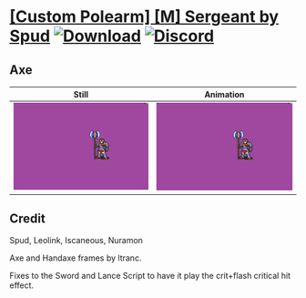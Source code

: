 # [\[Custom Polearm\] \[M\] Sergeant by Spud](./) [![Download](https://img.shields.io/badge/Download--red?style=social&logo=github)](https://minhaskamal.github.io/DownGit/#/home?url=https://github.com/Klokinator/FE-Repo/tree/main/Battle%20Animations%2FInfantry%20-%20(Lnc)%20Soldiers%2C%20Halberdiers%2F%5BCustom%20Polearm%5D%20%5BM%5D%20Sergeant%20by%20Spud%2F3.%20Axe) [![Discord](https://img.shields.io/badge/Discord--blue?style=social&logo=discord)](https://discord.gg/C7VNGnyTPA)

## Axe

| Still | Animation |
| :---: | :-------: |
| ![Axe still](./Axe_000.png) | ![Axe](./Axe.gif) |

## Credit

Spud, Leolink, Iscaneous, Nuramon

Axe and Handaxe frames by ltranc.

Fixes to the Sword and Lance Script to have it play the crit+flash critical hit effect.
